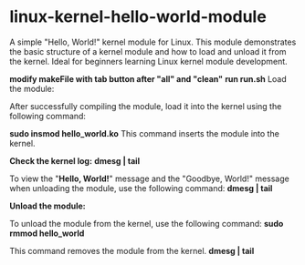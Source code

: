 # linux-kernel-hello-world-module
A simple "Hello, World!" kernel module for Linux. This module demonstrates the basic structure of a kernel module and how to load and unload it from the kernel. Ideal for beginners learning Linux kernel module development.

**modify makeFile with tab button after "all" and "clean"**
**run run.sh**
Load the module:

After successfully compiling the module, load it into the kernel using the following command:

**sudo insmod hello_world.ko**
This command inserts the module into the kernel.

**Check the kernel log:**
**dmesg | tail**

To view the "**Hello, World!**" message and the "Goodbye, World!" message when unloading the module, use the following command:
**dmesg | tail**

**Unload the module:**

To unload the module from the kernel, use the following command:
**sudo rmmod hello_world**

This command removes the module from the kernel.
**dmesg | tail**
